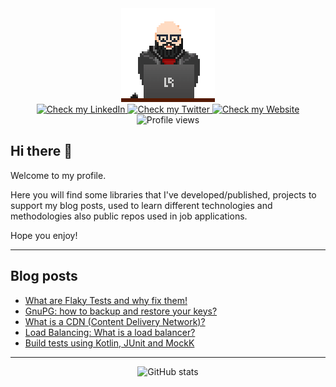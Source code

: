 <div id="header" align="center">
  <img src="avatar-pixel.gif" width="150px" alt="it's me!"/>
</div>
<div id="badges" align="center">
  <a href="https://www.linkedin.com/in/rapatao">
    <img src="https://img.shields.io/badge/LinkedIn-blue?style=for-the-badge&logo=linkedin&logoColor=white" alt="Check my LinkedIn"/>
  </a>
  <a href="https://twitter.com/rapatao">
    <img src="https://img.shields.io/badge/Twitter-blue?style=for-the-badge&logo=twitter&logoColor=white" alt="Check my Twitter"/>
  </a>
  <a href="https://www.rapatao.com">
    <img src="https://img.shields.io/badge/Website-gray?style=for-the-badge&logo=hugo&logoColor=white" alt="Check my Website"/>
  </a>
</div>
<div id="badges-second" align="center">
  <img src="https://komarev.com/ghpvc/?username=rapatao&style=flat-square&color=blue" alt="Profile views"/>
</div>

## Hi there 👋

Welcome to my profile. 

Here you will find some libraries that I've developed/published, projects to support my blog posts, used to learn different technologies and methodologies also public repos used in job applications.

Hope you enjoy!

---

## Blog posts
<!-- BLOG-POST-LIST:START -->
- [What are Flaky Tests and why fix them!](https://www.rapatao.com/posts/2022-08/what-are-flaky-tests-and-why-fix-them/)
- [GnuPG: how to backup and restore your keys?](https://www.rapatao.com/posts/2022-07/gnupg-how-to-backup-and-restore-your-keys/)
- [What is a CDN &lpar;Content Delivery Network&rpar;?](https://www.rapatao.com/posts/2022-04/what-is-a-cdn-cdn-content-delivery-network/)
- [Load Balancing: What is a load balancer?](https://www.rapatao.com/posts/2022-02/load-balancing-what-is-a-load-balancer/)
- [Build tests using Kotlin, JUnit and MockK](https://www.rapatao.com/posts/2022-01/build-tests-using-kotlin-junit-mockk/)
<!-- BLOG-POST-LIST:END -->

---

<div id="stats" align="center">
  <img src="https://github-readme-stats.vercel.app/api?username=rapatao&hide=contribs&count_private=true&show_icons=true&theme=nord" alt="GitHub stats"/>
</div>
